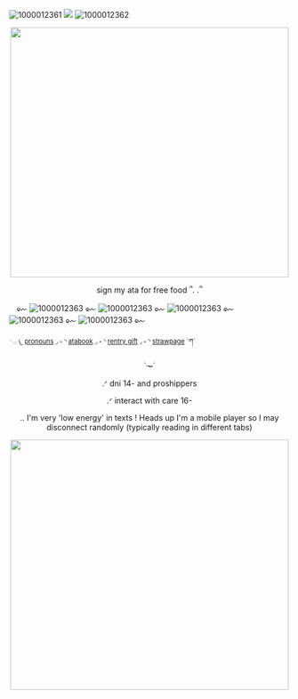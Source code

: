 ![1000012361](https://github.com/user-attachments/assets/6fcd3af0-d2fe-4e38-bf91-b1052130ad8b) ![](https://komarev.com/ghpvc/?username=eggisyum&color=blue&style=plastic&label=genjutsu'd) ![1000012362](https://github.com/user-attachments/assets/767fa1d1-bbde-4180-8ebc-3bebd4129f55)

<p align="center"> <img width="500" height="450" src="https://github.com/user-attachments/assets/3778ca50-f14b-45e2-9471-e6c4ee56ed3e">
<p align="center"> sign my ata for free food ՞. .՞
 
ㅤ𑑛 ![1000012363](https://github.com/user-attachments/assets/4361695b-6da4-46f4-a3b6-6f1a925a9885) 𑑛 ![1000012363](https://github.com/user-attachments/assets/83ec46e9-3f74-49b8-8f9f-c04565a9ad13) 𑑛 ![1000012363](https://github.com/user-attachments/assets/4361695b-6da4-46f4-a3b6-6f1a925a9885) 𑑛 ![1000012363](https://github.com/user-attachments/assets/83ec46e9-3f74-49b8-8f9f-c04565a9ad13) 𑑛 ![1000012363](https://github.com/user-attachments/assets/4361695b-6da4-46f4-a3b6-6f1a925a9885) 𑑛 


 
 <sub>     𓂅   𐔌  [pronouns](https://en.pronouns.page/@eggisyum)  ◞  ༝  ◝  [atabook](https://egg.atabook.org/)  ◞  ༝ ◝  [rentry gift](https://rentry.co/kakashiism)  ◞  ༝ ◝  [strawpage](https://eggisyum.straw.page)  ´ཀ` <sub/> 

<p align="center"> ˙𐃷˙
<p align="center"> .ᐟ dni 14- and proshippers 
 <p align="center"> .ᐟ interact with care 16- 
<p align="center"> .. I'm very 'low energy' in texts ! Heads up I'm a mobile player so I may disconnect randomly (typically reading in different tabs) 

 
<p align="center"> <img width="500" height="450" src="https://github.com/user-attachments/assets/433c34f6-f769-4baa-94fa-1529e7b4c58f"><img width="1225" 
